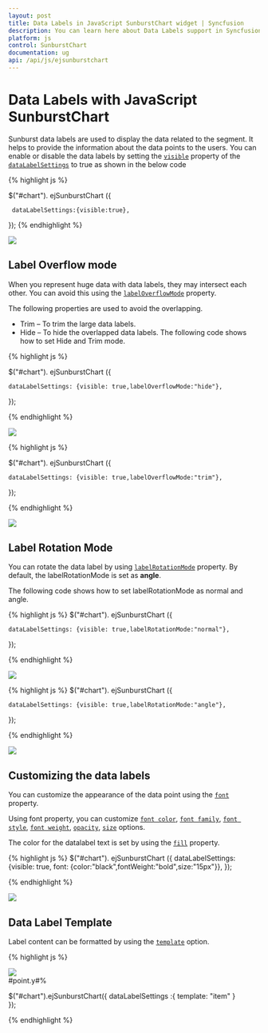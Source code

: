 ```yaml
---
layout: post
title: Data Labels in JavaScript SunburstChart widget | Syncfusion
description: You can learn here about Data Labels support in Syncfusion JavaScript SunburstChart control and more details.
platform: js
control: SunburstChart
documentation: ug
api: /api/js/ejsunburstchart
---
```


# Data Labels with JavaScript SunburstChart

Sunburst data labels are used to display the data related to the segment. It helps to provide the information about the data points to the users.
You can enable or disable the data labels by setting the [`visible`](../api/ejsunburstchart#members:datalabelSettings-visible) property of the [`dataLabelSettings`](../api/ejsunburstchart#members:datalabelSettings) to true as shown in the below code

{% highlight js %}

$("#chart"). ejSunburstChart ({

	 dataLabelSettings:{visible:true},
   });
 {% endhighlight %}

![](/js/SunburstChart/DataLabel_images/DataLabel_img1.png)

## Label Overflow mode

When you represent huge data with data labels, they may intersect each other. You can avoid this using the [`labelOverflowMode`](../api/ejsunburstchart#members:datalabelsettings-labeloverflowmode) property.

The following properties are used to avoid the overlapping.
*	Trim – To trim the large data labels.
*	Hide – To hide the overlapped data labels.
The following code shows how to set Hide and Trim mode.

{% highlight js %}

$("#chart"). ejSunburstChart ({

	dataLabelSettings: {visible: true,labelOverflowMode:"hide"},
   });

 {% endhighlight %}

![](/js/SunburstChart/DataLabel_images/DataLabel_img2.png) 

{% highlight js %}


$("#chart"). ejSunburstChart ({

	dataLabelSettings: {visible: true,labelOverflowMode:"trim"},
   });

 {% endhighlight %}

![](/js/SunburstChart/DataLabel_images/DataLabel_img3.png)

## Label Rotation Mode
You can rotate the data label by using [`labelRotationMode`](../api/ejsunburstchart#members:datalabelsettings-labelrotationmode) property. By default, the labelRotationMode is set as **angle**. 

The following code shows how to set labelRotationMode as normal and angle.

{% highlight js %}
$("#chart"). ejSunburstChart ({

	dataLabelSettings: {visible: true,labelRotationMode:"normal"},
   });

 {% endhighlight %}

![](/js/SunburstChart/DataLabel_images/DataLabel_img4.png)

{% highlight js %}
$("#chart"). ejSunburstChart ({

	dataLabelSettings: {visible: true,labelRotationMode:"angle"},
   });

{% endhighlight %}

![](/js/SunburstChart/DataLabel_images/DataLabel_img5.png)
 
## Customizing the data labels

You can customize the appearance of the data point using the [`font`](../api/ejsunburstchart#members:datalabelsettings-font) property.

Using font property, you can customize [`font color`](../api/ejsunburstchart#members:datalabelsettings-font-color), [`font family`](../api/ejsunburstchart#members:datalabelsettings-font-fontfamily), [`font style`](../api/ejsunburstchart#members:datalabelsettings-font-fontstyle), [`font weight`](../api/ejsunburstchart#members:datalabelsettings-font-fontweight), [`opacity`](../api/ejsunburstchart#members:datalabelsettings-font-opacity), [`size`](../api/ejsunburstchart#members:datalabelsettings-font-size) options.

The color for the datalabel text is set by using the [`fill`](../api/ejsunburstchart#members:datalabelsettings-fill) property.

{% highlight js %}
$("#chart"). ejSunburstChart ({
	dataLabelSettings: {visible: true, font: {color:"black",fontWeight:"bold",size:"15px"}},
   });

{% endhighlight %}

![](/js/SunburstChart/DataLabel_images/DataLabel_img6.png)

## Data Label Template

Label content can be formatted by using the [`template`](../api/ejsunburstchart#members:datalabelsettings-template) option.

{% highlight js %}

<div id="item">
     <div id="left">
	<img src="../images/chart/icon_investments.png"/>
     </div>
     <div id="right">
          <div id="point">#point.y#%</div>
     </div>
</div> 

$("#chart").ejSunburstChart({
    dataLabelSettings :{ template: "item" }               
});

{% endhighlight %}

